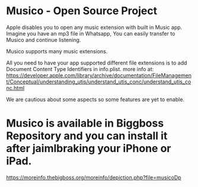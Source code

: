 # Musico - Open Source Project

Apple disables you to open any music extension with built in Music app. Imagine you have an mp3 file in Whatsapp, You can easily transfer to Musico and continue listening.

Musico supports many music extensions.

All you need to have your app supported different file extensions is to add Document Content Type Identifiers in info.plist. more info at: https://developer.apple.com/library/archive/documentation/FileManagement/Conceptual/understanding_utis/understand_utis_conc/understand_utis_conc.html

We are cautious about some aspects so some features are yet to enable.




# Musico is available in Biggboss Repository and you can install it after jaimlbraking your iPhone or iPad.
https://moreinfo.thebigboss.org/moreinfo/depiction.php?file=musicoDp
